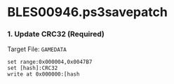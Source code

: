 # BLES00946.ps3savepatch

### 1. Update CRC32 (Required)

Target File: `GAMEDATA`

```
set range:0x000004,0x0047B7
set [hash]:CRC32
write at 0x000000:[hash
```

